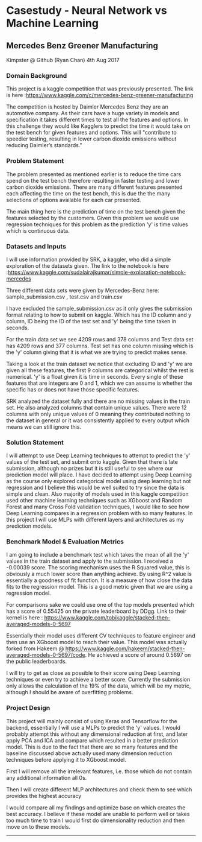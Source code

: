 # Casestudy - Neural Network vs Machine Learning
## Mercedes Benz Greener Manufacturing

Kimpster @ Github (Ryan Chan)
4th Aug 2017


### Domain Background

This project is a kaggle competition that was previously presented. The link is here :https://www.kaggle.com/c/mercedes-benz-greener-manufacturing

The competition is hosted by Daimler Mercedes Benz they are an automotive company. As their cars have a huge variety in models and specification it takes different times to test all the features and options. In this challenge they would like Kagglers to predict the time it would take on the test bench for given features and options. This will "contribute to speedier testing, resulting in lower carbon dioxide emissions without reducing Daimler’s standards."



### Problem Statement
The problem presented as mentioned earlier is to reduce the time cars spend on the test bench therefore resulting in faster testing and lower carbon dioxide emissions. There are many different features presented each affecting the time on the test bench, this is due the the many selections of options available for each car presented.

The main thing here is the prediction of time on the test bench given the features selected by the customers. Given this problem we would use regression techniques for this problem as the prediction 'y' is time values which is continuous data.


### Datasets and Inputs

I will use information provided by SRK, a kaggler, who did a simple exploration of the datasets given. The link to the notebook is here :https://www.kaggle.com/sudalairajkumar/simple-exploration-notebook-mercedes

Three different data sets were given by Mercedes-Benz here: sample_submission.csv , test.csv and train.csv

I have excluded the sample_submission.csv as it only gives the submission format relating to how to submit on kaggle. Which has the ID column and y column, ID being the ID of the test set and 'y' being the time taken in seconds.

For the train data set we see 4209 rows and 378 columns and Test data set has 4209 rows and 377 columns.
Test set has one column missing which is the 'y' column giving that it is what we are trying to predict makes sense.

Taking a look at the train dataset we notice that excluding ID and 'y' we are given all these features, the first 9 columns are categorical whilst the rest is numerical. 'y' is a float given it is time in seconds. Every single of these features that are integers are 0 and 1, which we can assume is whether the specific has or does not have those specific features.

SRK analyzed the dataset fully and there are no missing values in the train set. He also analyzed columns that contain unique values. There were 12 columns with only unique values of 0 meaning they contributed nothing to the dataset in general or it was consistently applied to every output which means we can still ignore this.



### Solution Statement
I will attempt to use Deep Learning techniques to attempt to predict the 'y' values of the test set, and submit onto kaggle. Given that there is late submission, although no prizes but it is still useful to see where our prediction model will place. I have decided to attempt using Deep Learning as the course only explored categorical model using deep learning but not regression and I believe this would be well suited to try since the data is simple and clean. Also majority of models used in this kaggle competition used other machine learning techniques such as XGboost and Random Forest and many Cross Fold validation techniques, I would like to see how Deep Learning compares in a regression problem with so many features. In this project I will use MLPs with different layers and architectures as my prediction models.


### Benchmark Model & Evaluation Metrics
I am going to include a benchmark test which takes the mean of all the 'y' values in the train dataset and apply to the submission. I received a -0.00039 score. The scoring mechanism uses the R Squared value, this is obviously a much lower score than anything achieve. By using R^2 value is essentially a goodness of fit function. It is a measure of how close the data fits to the regression model. This is a good metric given that we are using a regression model.

For comparisons sake we could use one of the top models presented which has a score of 0.55425 on the private leaderboard by DDgg. Link to their kernel is here : https://www.kaggle.com/tobikaggle/stacked-then-averaged-models-0-5697

Essentially their model uses different CV techniques to feature engineer and then use an XGboost model to reach their value. This model was actually forked from Hakeem @ https://www.kaggle.com/hakeem/stacked-then-averaged-models-0-5697/code. He achieved a score of around 0.5697 on the public leaderboards.

I will try to get as close as possible to their score using Deep Learning techniques or even try to achieve a better score. Currently the submission only allows the calculation of the 19% of the data, which will be my metric, although I should be aware of overfitting problems.



### Project Design

This project will mainly consist of using Keras and Tensorflow for the backend, essentially I will use a MLPs to predict the 'y' values. I would probably attempt this without any dimensional reduction at first, and later apply PCA and ICA and compare which resulted in a better prediction model. This is due to the fact that there are so many features and the baseline discussed above actually used many dimension reduction techniques before applying it to XGboost model.

First I will remove all the irrelevant features, i.e. those which do not contain any additional information all 0s.

Then I will create different MLP architectures and check them to see which provides the highest accuracy

I would compare all my findings and optimize base on which creates the best accuracy. I believe if these model are unable to perform well or takes too much time to train I would first do dimensionality reduction and then move on to these models.


-----------
